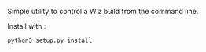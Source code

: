 Simple utility to control a Wiz build from the command line.

Install with : 

    python3 setup.py install

